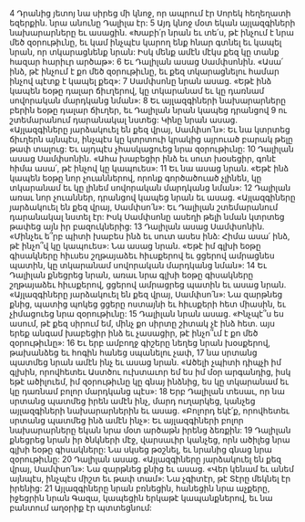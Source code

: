 4 Դրանից յետոյ նա սիրեց մի կնոջ, որ ապրում էր Սորեկ հեղեղատի եզերքին. նրա անունը Դալիլա էր: 5 Այդ կնոջ մօտ եկան այլազգիների նախարարները եւ ասացին. «Խաբի՛ր նրան եւ տե՛ս, թէ ինչում է նրա մեծ զօրութիւնը, եւ կամ ինչպէս կարող ենք հնար գտնել եւ կապել նրան, որ տկարացնենք նրան: Իսկ մենք ամէն մէկս քեզ կը տանք հազար հարիւր արծաթ»: 6 Եւ Դալիլան ասաց Սամփսոնին. «Ասա՛ ինձ, թէ ինչում է քո մեծ զօրութիւնը, եւ քեզ տկարացնելու համար ինչով պէտք է կապել քեզ»: 7 Սամփսոնը նրան ասաց. «Եթէ ինձ կապեն եօթը դալար ճիւղերով, կը տկարանամ եւ կը դառնամ սովորական մարդկանց նման»: 8 Եւ այլազգիների նախարարները բերին եօթը դալար ճիւղեր, եւ Դալիլան նրան կապեց դրանցով 9 ու շտեմարանում դարանակալ նստեց: Կինը նրան ասաց. «Այլազգիները յարձակուել են քեզ վրայ, Սամփսո՛ն»: Եւ նա կտրտեց ճիւղերն այնպէս, ինչպէս կը կտրտուի կրակից այրուած բարակ թելը թափ տալուց: Եւ այդպէս չհասկացուեց նրա զօրութիւնը: 10 Դալիլան ասաց Սամփսոնին. «Ահա խաբեցիր ինձ եւ սուտ խօսեցիր, գոնէ հիմա ասա՛, թէ ինչով կը կապուես»: 11 Եւ նա ասաց նրան. «Եթէ ինձ կապեն եօթը նոր չուաններով, որոնք գործածուած չլինեն, կը տկարանամ եւ կը լինեմ սովորական մարդկանց նման»: 12 Դալիլան առաւ նոր չուաններ, դրանցով կապեց նրան եւ ասաց. «Այլազգիները յարձակուել են քեզ վրայ, Սամփսո՛ն»: Եւ Դալիլան շտեմարանում դարանակալ նստել էր: Իսկ Սամփսոնը ասեղի թելի նման կտրտեց թափեց այն իր բազուկներից: 13 Դալիլան ասաց Սամփսոնին. «Մինչեւ ե՞րբ պիտի խաբես ինձ եւ սուտ ասես ինձ: Հիմա ասա՛ ինձ, թէ ինչո՞վ կը կապուես»: Նա ասաց նրան. «Եթէ իմ գլխի եօթը գիսակները հիւսես շղթայաձեւ հիւսքերով եւ ցցերով ամրացնես պատին, կը տկարանամ սովորական մարդկանց նման»: 14 Եւ Դալիլան քնեցրեց նրան, առաւ նրա գլխի եօթը գիսակները շղթայաձեւ հիւսքերով, ցցերով ամրացրեց պատին եւ ասաց նրան. «Այլազգիները յարձակուել են քեզ վրայ, Սամփսո՛ն»: Նա զարթնեց քնից, պատից պոկեց ցցերը ոստայնի եւ հիւսքերի հետ միասին, եւ չիմացուեց նրա զօրութիւնը: 15 Դալիլան նրան ասաց. «Ինչպէ՞ս ես ասում, թէ քեզ սիրում եմ, մինչ քո սիրտը շիտակ չէ ինձ հետ. այս երեք անգամ խաբեցիր ինձ եւ չասացիր, թէ ինչո՞ւմ է քո մեծ զօրութիւնը»: 16 Եւ երբ ամբողջ գիշերը նեղեց նրան խօսքերով, թախանձեց եւ հոգին հանեց սպանելու չափ, 17 նա սրտանց պատմեց նրան ամէն ինչ եւ ասաց նրան. «Ածելի չպիտի դիպչի իմ գլխին, որովհետեւ Աստծու ուխտաւոր եմ ես իմ մօր արգանդից, իսկ եթէ ածիլուեմ, իմ զօրութիւնը կը գնայ ինձնից, ես կը տկարանամ եւ կը դառնամ բոլոր մարդկանց պէս»: 18 Երբ Դալիլան տեսաւ, որ նա սրտանց պատմեց իրեն ամէն ինչ, մարդ ուղարկեց, կանչեց այլազգիների նախարարներին եւ ասաց. «Բոլորդ եկէ՛ք, որովհետեւ սրտանց պատմեց ինձ ամէն ինչ»: Եւ այլազգիների բոլոր նախարարները եկան նրա մօտ արծաթն իրենց ձեռքին: 19 Դալիլան քնեցրեց նրան իր ծնկների մէջ, վարսաւիր կանչեց, որն ածիլեց նրա գլխի եօթը գիսակները: Նա սկսեց թօշնել, եւ նրանից գնաց նրա զօրութիւնը: 20 Դալիլան ասաց. «Այլազգիները յարձակուել են քեզ վրայ, Սամփսո՛ն»: Նա զարթնեց քնից եւ ասաց. «Վեր կենամ եւ անեմ այնպէս, ինչպէս միշտ եւ թափ տամ»: Նա չգիտէր, թէ Տէրը մեկնել էր իրենից: 21 Այլազգիները նրան բռնեցին, հանեցին նրա աչքերը, իջեցրին նրան Գազա, կապեցին երկաթէ կապանքներով, եւ նա բանտում աղօրիք էր պտտեցնում:

